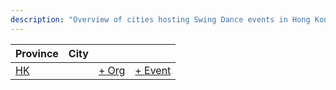 ```yaml
---
description: "Overview of cities hosting Swing Dance events in Hong Kong."
---
```


| Province | City | | |
| --- | --- | --- | --- |
| [HK](by_city.md#hk) | | [+ Org](https://github.com/swingdance/orgs/issues/new?assignees=&labels=add+org&projects=&template=02-add_entity.yml&title=%5Bzh_HK%5D%20Add%20Org%3A%20%3CName%3E&region=zh_HK&province=HK&city=HK) | [+ Event](https://github.com/swingdance/events/issues/new?assignees=&labels=add+event&projects=&template=02-add_entity.yml&title=%5B2024%2Fzh_HK%5D%20Add%20Event%3A%20%3CName%3E&region=zh_HK&province=HK&city=HK&org_id=&date_starts=2024-&date_ends=2024-) |
